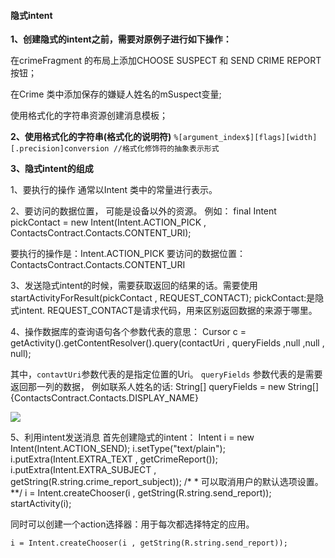 #### 隐式intent #####

**1、创建隐式的intent之前，需要对原例子进行如下操作：**

在crimeFragment 的布局上添加CHOOSE SUSPECT 和 SEND CRIME REPORT 按钮；

在Crime 类中添加保存的嫌疑人姓名的mSuspect变量;

使用格式化的字符串资源创建消息模板； 

**2、使用格式化的字符串(格式化的说明符)**
    `%[argument_index$][flags][width][.precision]conversion
//格式化修饰符的抽象表示形式`

**3、隐式intent的组成**

1、要执行的操作
通常以Intent 类中的常量进行表示。

2、要访问的数据位置， 
可能是设备以外的资源。
例如：
    final Intent pickContact = new Intent(Intent.ACTION_PICK , ContactsContract.Contacts.CONTENT_URI);
    
要执行的操作是：Intent.ACTION_PICK
要访问的数据位置：ContactsContract.Contacts.CONTENT_URI

3、发送隐式intent的时候，需要获取返回的结果的话。需要使用
    startActivityForResult(pickContact , REQUEST_CONTACT);
pickContact:是隐式intent.
REQUEST_CONTACT是请求代码，用来区别返回数据的来源于哪里。

4、操作数据库的查询语句各个参数代表的意思：
    Cursor c = getActivity().getContentResolver().query(contactUri , queryFields ,null ,null , null);

其中，`contavtUri`参数代表的是指定位置的Uri。
`queryFields` 参数代表的是需要返回那一列的数据，
例如联系人姓名的话:
    String[] queryFields = new String[] {ContactsContract.Contacts.DISPLAY_NAME}

![](https://developer.android.com/guide/topics/providers/images/content-provider-interaction.png)

5、利用intent发送消息
首先创建隐式的intent：
     Intent i = new Intent(Intent.ACTION_SEND);
                i.setType("text/plain");
                i.putExtra(Intent.EXTRA_TEXT , getCrimeReport());
                i.putExtra(Intent.EXTRA_SUBJECT , getString(R.string.crime_report_subject));
                /*
                 *  可以取消用户的默认选项设置。
                 **/
                i = Intent.createChooser(i , getString(R.string.send_report));
                startActivity(i);

同时可以创建一个action选择器：用于每次都选择特定的应用。

    i = Intent.createChooser(i , getString(R.string.send_report));

